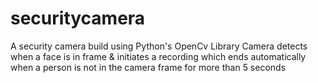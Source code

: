 # securitycamera
 A security camera build using Python's OpenCv Library
 Camera detects when a face is in frame & initiates a recording which ends automatically when a person is not in the camera frame for more than 5 seconds
 
